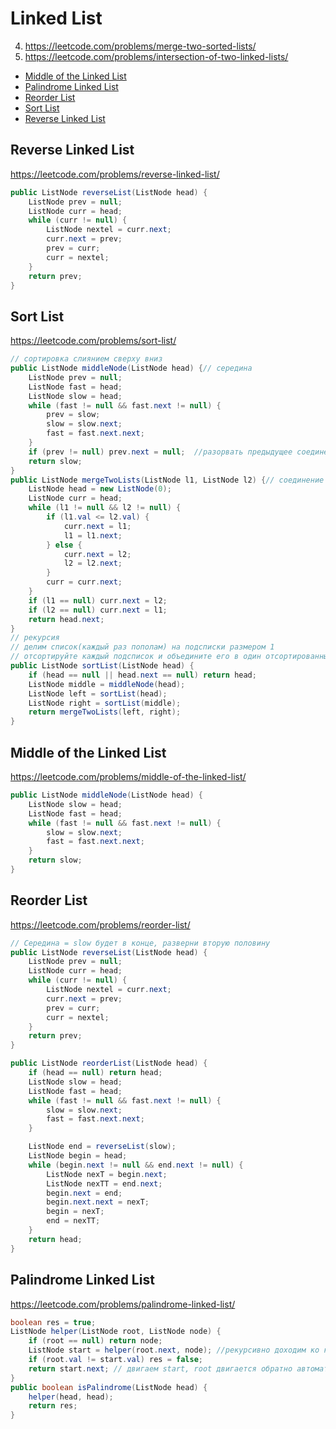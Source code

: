 # Linked List
4. https://leetcode.com/problems/merge-two-sorted-lists/
5. https://leetcode.com/problems/intersection-of-two-linked-lists/

+ [Middle of the Linked List](#middle-of-the-linked-list)
+ [Palindrome Linked List](#palindrome-linked-list)
+ [Reorder List](#reorder-list)
+ [Sort List](#sort-list)
+ [Reverse Linked List](#reverse-linked-list)

## Reverse Linked List

https://leetcode.com/problems/reverse-linked-list/

```java
public ListNode reverseList(ListNode head) {
    ListNode prev = null;
    ListNode curr = head;
    while (curr != null) {
        ListNode nextel = curr.next;
        curr.next = prev;
        prev = curr;
        curr = nextel;
    }
    return prev;
}
```

## Sort List

https://leetcode.com/problems/sort-list/

```java
// сортировка слиянием сверху вниз
public ListNode middleNode(ListNode head) {// середина
    ListNode prev = null;
    ListNode fast = head;
    ListNode slow = head;
    while (fast != null && fast.next != null) {
        prev = slow;
        slow = slow.next;
        fast = fast.next.next;
    }
    if (prev != null) prev.next = null;  //разорвать предыдущее соединение
    return slow;
}
public ListNode mergeTwoLists(ListNode l1, ListNode l2) {// соединение
    ListNode head = new ListNode(0);
    ListNode curr = head;
    while (l1 != null && l2 != null) {
        if (l1.val <= l2.val) {
            curr.next = l1;
            l1 = l1.next;
        } else {
            curr.next = l2;
            l2 = l2.next;
        }
        curr = curr.next;
    }
    if (l1 == null) curr.next = l2;
    if (l2 == null) curr.next = l1;
    return head.next;
}
// рекурсия
// делим список(каждый раз пополам) на подсписки размером 1
// отсортируйте каждый подсписок и объедините его в один отсортированный список(mergeTwoLists).
public ListNode sortList(ListNode head) {
    if (head == null || head.next == null) return head;
    ListNode middle = middleNode(head);
    ListNode left = sortList(head);
    ListNode right = sortList(middle);
    return mergeTwoLists(left, right);
}
```

## Middle of the Linked List

https://leetcode.com/problems/middle-of-the-linked-list/

```java
public ListNode middleNode(ListNode head) {
    ListNode slow = head;
    ListNode fast = head;
    while (fast != null && fast.next != null) {
        slow = slow.next;
        fast = fast.next.next;
    }
    return slow;
}
```

## Reorder List

https://leetcode.com/problems/reorder-list/

```java
// Середина = slow будет в конце, разверни вторую половину
public ListNode reverseList(ListNode head) {
    ListNode prev = null;
    ListNode curr = head;
    while (curr != null) {
        ListNode nextel = curr.next;
        curr.next = prev;
        prev = curr;
        curr = nextel;
    }
    return prev;
}

public ListNode reorderList(ListNode head) {
    if (head == null) return head;
    ListNode slow = head;
    ListNode fast = head;
    while (fast != null && fast.next != null) {
        slow = slow.next;
        fast = fast.next.next;
    }

    ListNode end = reverseList(slow);
    ListNode begin = head;
    while (begin.next != null && end.next != null) {
        ListNode nexT = begin.next;
        ListNode nexTT = end.next;
        begin.next = end;
        begin.next.next = nexT;
        begin = nexT;
        end = nexTT;
    }
    return head;
}
```

## Palindrome Linked List

https://leetcode.com/problems/palindrome-linked-list/

```java
boolean res = true;
ListNode helper(ListNode root, ListNode node) {
    if (root == null) return node;
    ListNode start = helper(root.next, node); //рекурсивно доходим ко конца, root=end
    if (root.val != start.val) res = false;
    return start.next; // двигаем start, root двигается обратно автоматически
}
public boolean isPalindrome(ListNode head) {
    helper(head, head);
    return res;
}
```
